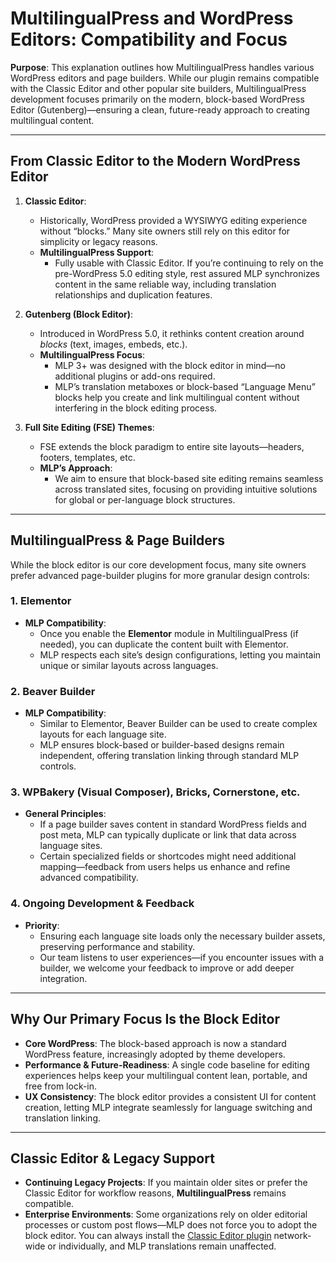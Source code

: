 # MultilingualPress and WordPress Editors: Compatibility and Focus

**Purpose**: This explanation outlines how MultilingualPress handles various WordPress editors and page builders. While our plugin remains compatible with the Classic Editor and other popular site builders, MultilingualPress development focuses primarily on the modern, block-based WordPress Editor (Gutenberg)—ensuring a clean, future-ready approach to creating multilingual content.

---

## From Classic Editor to the Modern WordPress Editor

1. **Classic Editor**:
    
    - Historically, WordPress provided a WYSIWYG editing experience without “blocks.” Many site owners still rely on this editor for simplicity or legacy reasons.
    - **MultilingualPress Support**:
        - Fully usable with Classic Editor. If you’re continuing to rely on the pre-WordPress 5.0 editing style, rest assured MLP synchronizes content in the same reliable way, including translation relationships and duplication features.
2. **Gutenberg (Block Editor)**:
    
    - Introduced in WordPress 5.0, it rethinks content creation around _blocks_ (text, images, embeds, etc.).
    - **MultilingualPress Focus**:
        - MLP 3+ was designed with the block editor in mind—no additional plugins or add-ons required.
        - MLP’s translation metaboxes or block-based “Language Menu” blocks help you create and link multilingual content without interfering in the block editing process.
3. **Full Site Editing (FSE) Themes**:
    
    - FSE extends the block paradigm to entire site layouts—headers, footers, templates, etc.
    - **MLP’s Approach**:
        - We aim to ensure that block-based site editing remains seamless across translated sites, focusing on providing intuitive solutions for global or per-language block structures.

<!-- Note: No major changes here. This section clearly explains the different editor types and how MLP integrates with them. Could benefit from a **screenshot** of how MLP works with the block editor (Gutenberg). -->

---

## MultilingualPress & Page Builders

While the block editor is our core development focus, many site owners prefer advanced page-builder plugins for more granular design controls:

### 1. Elementor

- **MLP Compatibility**:
    - Once you enable the **Elementor** module in MultilingualPress (if needed), you can duplicate the content built with Elementor.
    - MLP respects each site’s design configurations, letting you maintain unique or similar layouts across languages.

### 2. Beaver Builder

- **MLP Compatibility**:
    - Similar to Elementor, Beaver Builder can be used to create complex layouts for each language site.
    - MLP ensures block-based or builder-based designs remain independent, offering translation linking through standard MLP controls.

### 3. WPBakery (Visual Composer), Bricks, Cornerstone, etc.

- **General Principles**:
    - If a page builder saves content in standard WordPress fields and post meta, MLP can typically duplicate or link that data across language sites.
    - Certain specialized fields or shortcodes might need additional mapping—feedback from users helps us enhance and refine advanced compatibility.

### 4. Ongoing Development & Feedback

- **Priority**:
    - Ensuring each language site loads only the necessary builder assets, preserving performance and stability.
    - Our team listens to user experiences—if you encounter issues with a builder, we welcome your feedback to improve or add deeper integration.

<!-- Note: The compatibility with page builders is clear, but this section could include a bit more detail on troubleshooting tips for specific builders. A **screenshot** of how Elementor and MLP work together would also be helpful here. -->

---

## Why Our Primary Focus Is the Block Editor

- **Core WordPress**: The block-based approach is now a standard WordPress feature, increasingly adopted by theme developers.
- **Performance & Future-Readiness**: A single code baseline for editing experiences helps keep your multilingual content lean, portable, and free from lock-in.
- **UX Consistency**: The block editor provides a consistent UI for content creation, letting MLP integrate seamlessly for language switching and translation linking.

<!-- Note: The rationale behind the focus on the block editor is well-explained. This section is clear, but a **graphic** or **illustration** showing the advantages of the block editor could provide additional clarity. -->

---

## Classic Editor & Legacy Support

- **Continuing Legacy Projects**: If you maintain older sites or prefer the Classic Editor for workflow reasons, **MultilingualPress** remains compatible.
- **Enterprise Environments**: Some organizations rely on older editorial processes or custom post flows—MLP does not force you to adopt the block editor. You can always install the [Classic Editor plugin](https://wordpress.org/plugins/classic-editor/) network-wide or individually, and MLP translations remain unaffected.

<!-- Note: This section reassures users about the compatibility with legacy systems. Could benefit from a **screenshot** showing Classic Editor working with MLP. -->